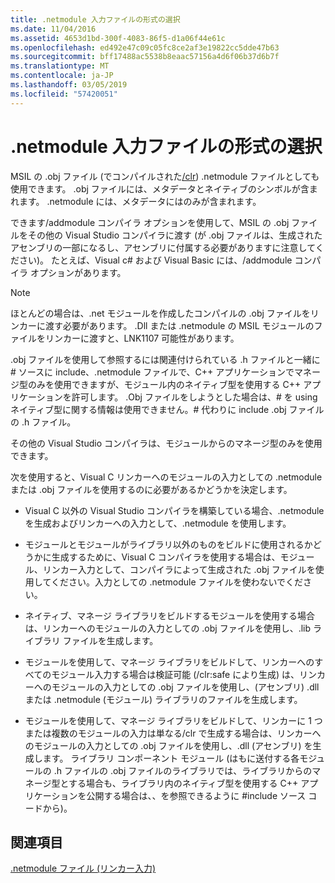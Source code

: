 ```yaml
---
title: .netmodule 入力ファイルの形式の選択
ms.date: 11/04/2016
ms.assetid: 4653d1bd-300f-4083-86f5-d1a06f44e61c
ms.openlocfilehash: ed492e47c09c05fc8ce2af3e19822cc5dde47b63
ms.sourcegitcommit: bff17488ac5538b8eaac57156a4d6f06b37d6b7f
ms.translationtype: MT
ms.contentlocale: ja-JP
ms.lasthandoff: 03/05/2019
ms.locfileid: "57420051"
---
```

# <a name="choosing-the-format-of-netmodule-input-files"></a>.netmodule 入力ファイルの形式の選択

MSIL の .obj ファイル (でコンパイルされた[/clr](../../build/reference/clr-common-language-runtime-compilation.md)) .netmodule ファイルとしても使用できます。  .obj ファイルには、メタデータとネイティブのシンボルが含まれます。  .netmodule には、メタデータにはのみが含まれます。

できます/addmodule コンパイラ オプションを使用して、MSIL の .obj ファイルをその他の Visual Studio コンパイラに渡す (が .obj ファイルは、生成されたアセンブリの一部になるし、アセンブリに付属する必要がありますに注意してください)。  たとえば、Visual c# および Visual Basic には、/addmodule コンパイラ オプションがあります。

> [!NOTE]
>  ほとんどの場合は、.net モジュールを作成したコンパイルの .obj ファイルをリンカーに渡す必要があります。  .Dll または .netmodule の MSIL モジュールのファイルをリンカーに渡すと、LNK1107 可能性があります。

.obj ファイルを使用して参照するには関連付けられている .h ファイルと一緒に # ソースに include、.netmodule ファイルで、C++ アプリケーションでマネージ型のみを使用できますが、モジュール内のネイティブ型を使用する C++ アプリケーションを許可します。  .Obj ファイルをしようとした場合は、# を using ネイティブ型に関する情報は使用できません。# 代わりに include .obj ファイルの .h ファイル。

その他の Visual Studio コンパイラは、モジュールからのマネージ型のみを使用できます。

次を使用すると、Visual C リンカーへのモジュールの入力としての .netmodule または .obj ファイルを使用するのに必要があるかどうかを決定します。

- Visual C 以外の Visual Studio コンパイラを構築している場合、.netmodule を生成およびリンカーへの入力として、.netmodule を使用します。

- モジュールとモジュールがライブラリ以外のものをビルドに使用されるかどうかに生成するために、Visual C コンパイラを使用する場合は、モジュール、リンカー入力として、コンパイラによって生成された .obj ファイルを使用してください。入力としての .netmodule ファイルを使わないでください。

- ネイティブ、マネージ ライブラリをビルドするモジュールを使用する場合は、リンカーへのモジュールの入力としての .obj ファイルを使用し、.lib ライブラリ ファイルを生成します。

- モジュールを使用して、マネージ ライブラリをビルドして、リンカーへのすべてのモジュール入力する場合は検証可能 (/clr:safe により生成) は、リンカーへのモジュールの入力としての .obj ファイルを使用し、(アセンブリ) .dll または .netmodule (モジュール) ライブラリのファイルを生成します。

- モジュールを使用して、マネージ ライブラリをビルドして、リンカーに 1 つまたは複数のモジュールの入力は単なる/clr で生成する場合は、リンカーへのモジュールの入力としての .obj ファイルを使用し、.dll (アセンブリ) を生成します。  ライブラリ コンポーネント モジュール (はもに送付する各モジュールの .h ファイルの .obj ファイルのライブラリでは、ライブラリからのマネージ型とする場合も、ライブラリ内のネイティブ型を使用する C++ アプリケーションを公開する場合は、、を参照できるように #include ソース コードから)。

## <a name="see-also"></a>関連項目

[.netmodule ファイル (リンカー入力)](../../build/reference/netmodule-files-as-linker-input.md)
